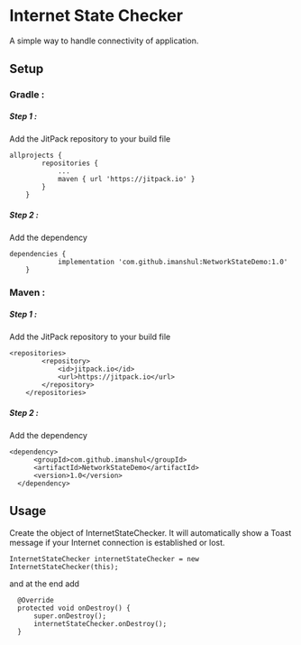 # Internet State Checker

A simple way to handle connectivity of application.

## Setup
### Gradle :
##### Step 1 :
Add the JitPack repository to your build file
```
allprojects {
		repositories {
			...
			maven { url 'https://jitpack.io' }
		}
	}
```
##### Step 2 :
Add the dependency
```
dependencies {
	        implementation 'com.github.imanshul:NetworkStateDemo:1.0'
	}
```
### Maven :
##### Step 1 :
Add the JitPack repository to your build file
```
<repositories>
		<repository>
		    <id>jitpack.io</id>
		    <url>https://jitpack.io</url>
		</repository>
	</repositories>
  ```
  ##### Step 2 :
  Add the dependency
  ```
  <dependency>
	    <groupId>com.github.imanshul</groupId>
	    <artifactId>NetworkStateDemo</artifactId>
	    <version>1.0</version>
	</dependency>
  ```
  
  ## Usage
  Create the object of InternetStateChecker. It will automatically show a Toast message if your Internet connection is established or lost.
  ```
InternetStateChecker internetStateChecker = new InternetStateChecker(this);
  ```
and at the end add
  ```
    @Override
    protected void onDestroy() {
        super.onDestroy();
        internetStateChecker.onDestroy();
    }

  ```
